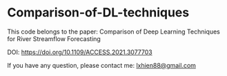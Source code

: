 # Comparison-of-DL-techniques
This code belongs to the paper: Comparison of Deep Learning Techniques for River Streamflow Forecasting

DOI: https://doi.org/10.1109/ACCESS.2021.3077703

If you have any question, please contact me: lxhien88@gmail.com
